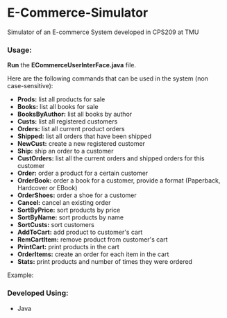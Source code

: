 # E-Commerce-Simulator
Simulator of an E-commerce System developed in CPS209 at TMU


### Usage:
**Run** the **ECommerceUserInterFace.java** file.

Here are the following commands that can be used in the system (non case-sensitive):
- **Prods:** list all products for sale
- **Books:** list all books for sale
- **BooksByAuthor:** list all books by author
- **Custs:** list all registered customers
- **Orders:** list all current product orders
- **Shipped:** list all orders that have been shipped
- **NewCust:** create a new registered customer
- **Ship:** ship an order to a customer
- **CustOrders:** list all the current orders and shipped orders for this customer
- **Order:** order a product for a certain customer
- **OrderBook:** order a book for a customer, provide a format (Paperback, Hardcover or EBook)
- **OrderShoes:** order a shoe for a customer
- **Cancel:** cancel an existing order
- **SortByPrice:** sort products by price
- **SortByName:** sort products by name
- **SortCusts:** sort customers
- **AddToCart:** add product to customer's cart
- **RemCartItem:** remove product from customer's cart
- **PrintCart:** print products in the cart
- **OrderItems:** create an order for each item in the cart
- **Stats:** print products and number of times they were ordered

Example:






### Developed Using:
- Java
